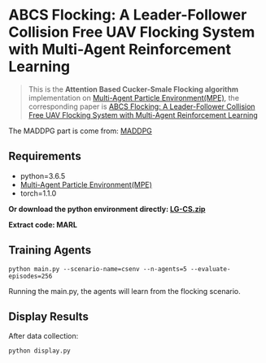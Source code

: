 # ABCS Flocking: A Leader-Follower Collision Free UAV Flocking System with Multi-Agent Reinforcement Learning


> This is the **Attention Based Cucker-Smale Flocking algorithm**  implementation on [Multi-Agent Particle Environment(MPE)](https://github.com/openai/multiagent-particle-envs), the corresponding paper is [ABCS Flocking: A Leader-Follower Collision Free UAV Flocking System with Multi-Agent Reinforcement Learning](submitted) 

The MADDPG part is come from: [MADDPG](https://gitee.com/ming_autumn/MADDPG-1?_from=gitee_search)


## Requirements

- python=3.6.5
- [Multi-Agent Particle Environment(MPE)](https://github.com/openai/multiagent-particle-envs)
- torch=1.1.0


**Or download the python environment directly: [LG-CS.zip](https://pan.baidu.com/s/1ODtPNWxLOWAHcw7ZDz2sWw)**

**Extract code: MARL**

## Training Agents

```shell
python main.py --scenario-name=csenv --n-agents=5 --evaluate-episodes=256
```

Running the main.py, the agents will learn from the flocking scenario.

## Display Results

After data collection:

```shell
python display.py
```

